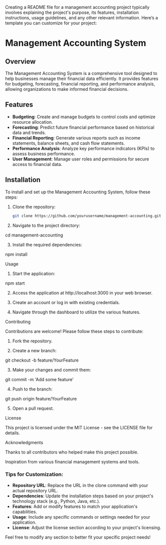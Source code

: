 Creating a README file for a management accounting project typically involves explaining the project's purpose, its features, installation instructions, usage guidelines, and any other relevant information. Here’s a template you can customize for your project:

# Management Accounting System

## Overview

The Management Accounting System is a comprehensive tool designed to help businesses manage their financial data efficiently. It provides features for budgeting, forecasting, financial reporting, and performance analysis, allowing organizations to make informed financial decisions.

## Features

- **Budgeting**: Create and manage budgets to control costs and optimize resource allocation.
- **Forecasting**: Predict future financial performance based on historical data and trends.
- **Financial Reporting**: Generate various reports such as income statements, balance sheets, and cash flow statements.
- **Performance Analysis**: Analyze key performance indicators (KPIs) to assess business performance.
- **User Management**: Manage user roles and permissions for secure access to financial data.

## Installation

To install and set up the Management Accounting System, follow these steps:

1. Clone the repository:
   ```bash
   git clone https://github.com/yourusername/management-accounting.git

2. Navigate to the project directory:

cd management-accounting


3. Install the required dependencies:

npm install



Usage

1. Start the application:

npm start


2. Access the application at http://localhost:3000 in your web browser.


3. Create an account or log in with existing credentials.


4. Navigate through the dashboard to utilize the various features.



Contributing

Contributions are welcome! Please follow these steps to contribute:

1. Fork the repository.


2. Create a new branch:

git checkout -b feature/YourFeature


3. Make your changes and commit them:

git commit -m 'Add some feature'


4. Push to the branch:

git push origin feature/YourFeature


5. Open a pull request.



License

This project is licensed under the MIT License - see the LICENSE file for details.

Acknowledgments

Thanks to all contributors who helped make this project possible.

Inspiration from various financial management systems and tools.


### Tips for Customization:
- **Repository URL**: Replace the URL in the clone command with your actual repository URL.
- **Dependencies**: Update the installation steps based on your project's technology stack (e.g., Python, Java, etc.).
- **Features**: Add or modify features to match your application's capabilities.
- **Usage**: Include any specific commands or settings needed for your application.
- **License**: Adjust the license section according to your project's licensing.

Feel free to modify any section to better fit your specific project needs!

